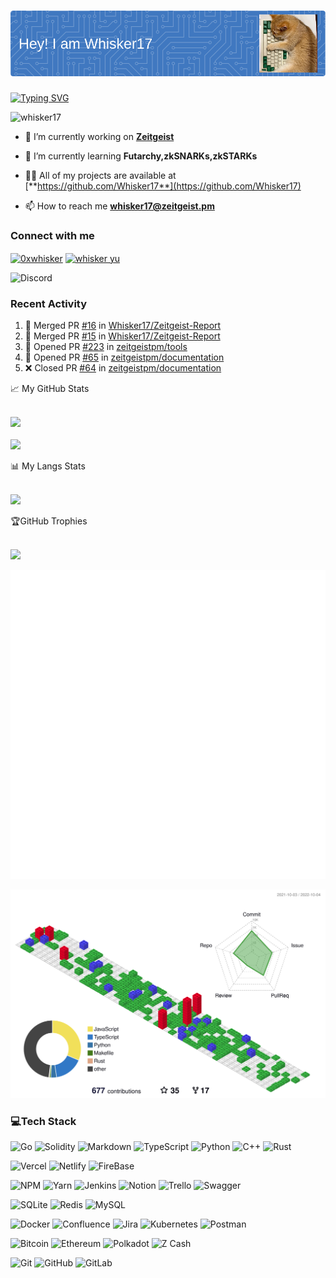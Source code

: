 <h1 align="center"> <img src="./src/github-header-image.png" alt="whisker17" /> </h1>

[![Typing SVG](https://readme-typing-svg.herokuapp.com?duration=6000&color=000000&multiline=true&width=450&height=60&lines=Previous+blockchain+back-end+dev;Work+as+a+developer+advocate+currently)](https://git.io/typing-svg)

<p align="left"> <img src="https://visitcount.itsvg.in/api?id=Whisker17&icon=0&color=0" alt="whisker17" /> </p>

- 🔭 I’m currently working on [**Zeitgeist**](https://zeitgeist.pm/)

- 🌱 I’m currently learning **Futarchy,zkSNARKs,zkSTARKs**

- 👨‍💻 All of my projects are available at [**https://github.com/Whisker17**](https://github.com/Whisker17)

- 📫 How to reach me **whisker17@zeitgeist.pm**

<h3 align="left">Connect with me</h3>
<p align="left">
<a href="https://twitter.com/0xwhisker" target="blank"><img align="center" src="https://raw.githubusercontent.com/rahuldkjain/github-profile-readme-generator/master/src/images/icons/Social/twitter.svg" alt="0xwhisker" height="30" width="40" /></a>
<a href="https://linkedin.com/in/whisker yu" target="blank"><img align="center" src="https://raw.githubusercontent.com/rahuldkjain/github-profile-readme-generator/master/src/images/icons/Social/linked-in-alt.svg" alt="whisker yu" height="30" width="40" /></a><br/>

![Discord](https://dcbadge.vercel.app/api/shield/838241018943111178)

</p>

### Recent Activity

<!--START_SECTION:activity-->

1. 🎉 Merged PR [#16](https://github.com/Whisker17/Zeitgeist-Report/pull/16) in [Whisker17/Zeitgeist-Report](https://github.com/Whisker17/Zeitgeist-Report)
2. 🎉 Merged PR [#15](https://github.com/Whisker17/Zeitgeist-Report/pull/15) in [Whisker17/Zeitgeist-Report](https://github.com/Whisker17/Zeitgeist-Report)
3. 💪 Opened PR [#223](https://github.com/zeitgeistpm/tools/pull/223) in [zeitgeistpm/tools](https://github.com/zeitgeistpm/tools)
4. 💪 Opened PR [#65](https://github.com/zeitgeistpm/documentation/pull/65) in [zeitgeistpm/documentation](https://github.com/zeitgeistpm/documentation)
5. ❌ Closed PR [#64](https://github.com/zeitgeistpm/documentation/pull/64) in [zeitgeistpm/documentation](https://github.com/zeitgeistpm/documentation)
<!--END_SECTION:activity-->

<summary>📈 My GitHub Stats</summary>
<br/>

![](https://github-readme-stats.vercel.app/api?username=Whisker17&theme=radical&hide_border=false&include_all_commits=true&count_private=true)<br/><br/>
![](https://github-readme-streak-stats.herokuapp.com/?user=Whisker17&theme=radical&hide_border=false)<br/>

<summary>📊 My Langs Stats</summary>
<br/>

![](https://github-readme-stats.vercel.app/api/top-langs/?username=Whisker17&theme=radical&hide_border=false&include_all_commits=true&count_private=true&layout=compact)

<summary>🏆GitHub Trophies</summary>
<br/>

![](https://github-profile-trophy.vercel.app/?username=Whisker17&theme=monokai&no-frame=false&no-bg=false&margin-w=4)

![Metrics](/github-metrics.svg)

![](./profile-3d-contrib/profile-gitblock.svg)

### 💻Tech Stack

<!-- Program language -->

![Go](https://img.shields.io/badge/go-%2300ADD8.svg?style=for-the-badge&logo=go&logoColor=white)
![Solidity](https://img.shields.io/badge/Solidity-%23363636.svg?style=for-the-badge&logo=solidity&logoColor=white)
![Markdown](https://img.shields.io/badge/markdown-%23000000.svg?style=for-the-badge&logo=markdown&logoColor=white)
![TypeScript](https://img.shields.io/badge/typescript-%23007ACC.svg?style=for-the-badge&logo=typescript&logoColor=white)
![Python](https://img.shields.io/badge/python-3670A0?style=for-the-badge&logo=python&logoColor=ffdd54)
![C++](https://img.shields.io/badge/c++-%2300599C.svg?style=for-the-badge&logo=c%2B%2B&logoColor=white)
![Rust](https://img.shields.io/badge/rust-%23000000.svg?style=for-the-badge&logo=rust&logoColor=white)

<!-- Host -->

![Vercel](https://img.shields.io/badge/vercel-%23000000.svg?style=for-the-badge&logo=vercel&logoColor=white)
![Netlify](https://img.shields.io/badge/netlify-%23000000.svg?style=for-the-badge&logo=netlify&logoColor=#00C7B7)
![FireBase](https://img.shields.io/badge/firebase-ffca28?style=for-the-badge&logo=firebase&logoColor=black)

<!-- Tools -->

![NPM](https://img.shields.io/badge/NPM-%23000000.svg?style=for-the-badge&logo=npm&logoColor=white)
![Yarn](https://img.shields.io/badge/yarn-%232C8EBB.svg?style=for-the-badge&logo=yarn&logoColor=white)
![Jenkins](https://img.shields.io/badge/jenkins-%232C5263.svg?style=for-the-badge&logo=jenkins&logoColor=white)
![Notion](https://img.shields.io/badge/Notion-%23000000.svg?style=for-the-badge&logo=notion&logoColor=white)
![Trello](https://img.shields.io/badge/Trello-%23026AA7.svg?style=for-the-badge&logo=Trello&logoColor=white)
![Swagger](https://img.shields.io/badge/Swagger-85EA2D?style=for-the-badge&logo=Swagger&logoColor=white)

<!-- DB -->

![SQLite](https://img.shields.io/badge/sqlite-%2307405e.svg?style=for-the-badge&logo=sqlite&logoColor=white)
![Redis](https://img.shields.io/badge/redis-%23DD0031.svg?style=for-the-badge&logo=redis&logoColor=white)
![MySQL](https://img.shields.io/badge/mysql-%2300f.svg?style=for-the-badge&logo=mysql&logoColor=white)

<!-- Devops -->

![Docker](https://img.shields.io/badge/docker-%230db7ed.svg?style=for-the-badge&logo=docker&logoColor=white)
![Confluence](https://img.shields.io/badge/confluence-%23172BF4.svg?style=for-the-badge&logo=confluence&logoColor=white)
![Jira](https://img.shields.io/badge/jira-%230A0FFF.svg?style=for-the-badge&logo=jira&logoColor=white)
![Kubernetes](https://img.shields.io/badge/kubernetes-%23326ce5.svg?style=for-the-badge&logo=kubernetes&logoColor=white)
![Postman](https://img.shields.io/badge/Postman-FF6C37?style=for-the-badge&logo=postman&logoColor=white)

<!-- Blockchain  -->

![Bitcoin](https://img.shields.io/badge/Bitcoin-000?style=for-the-badge&logo=bitcoin&logoColor=white)
![Ethereum](https://img.shields.io/badge/Ethereum-3C3C3D?style=for-the-badge&logo=Ethereum&logoColor=white)
![Polkadot](https://img.shields.io/badge/polkadot-E6007A?style=for-the-badge&logo=polkadot&logoColor=white)
![Z Cash](https://img.shields.io/badge/Zcash-F4B728?style=for-the-badge&logo=zcash&logoColor=white)

<!-- Version control -->

![Git](https://img.shields.io/badge/git-%23F05033.svg?style=for-the-badge&logo=git&logoColor=white)
![GitHub](https://img.shields.io/badge/github-%23121011.svg?style=for-the-badge&logo=github&logoColor=white)
![GitLab](https://img.shields.io/badge/gitlab-%23181717.svg?style=for-the-badge&logo=gitlab&logoColor=white)

